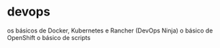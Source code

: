# devops

os básicos de Docker, Kubernetes e Rancher (DevOps Ninja)
o básico de OpenShift
o básico de scripts
